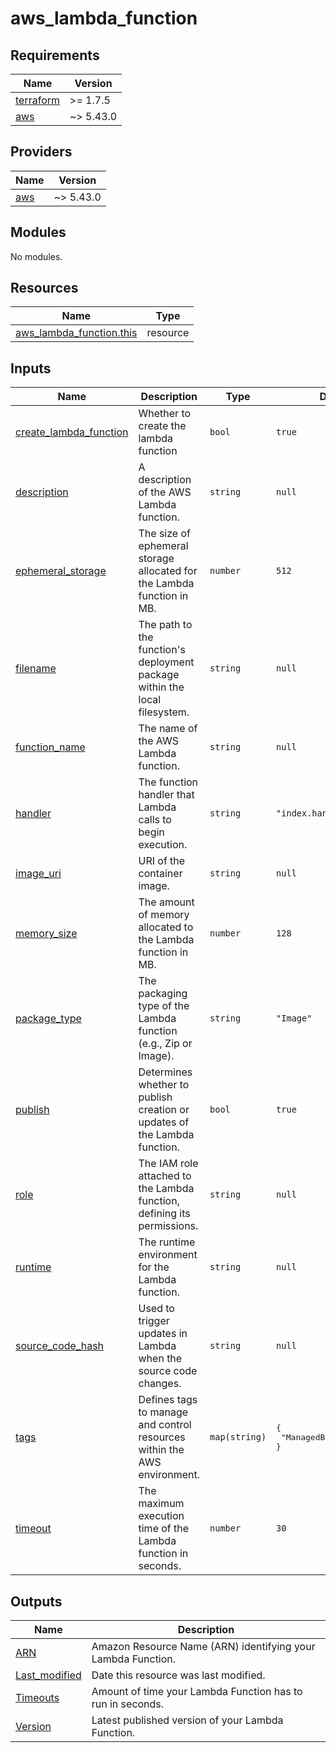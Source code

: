 # aws_lambda_function

<!-- BEGINNING OF PRE-COMMIT-TERRAFORM DOCS HOOK -->
## Requirements

| Name | Version |
|------|---------|
| <a name="requirement_terraform"></a> [terraform](#requirement\_terraform) | >= 1.7.5 |
| <a name="requirement_aws"></a> [aws](#requirement\_aws) | ~> 5.43.0 |

## Providers

| Name | Version |
|------|---------|
| <a name="provider_aws"></a> [aws](#provider\_aws) | ~> 5.43.0 |

## Modules

No modules.

## Resources

| Name | Type |
|------|------|
| [aws_lambda_function.this](https://registry.terraform.io/providers/hashicorp/aws/latest/docs/resources/lambda_function) | resource |

## Inputs

| Name | Description | Type | Default | Required |
|------|-------------|------|---------|:--------:|
| <a name="input_create_lambda_function"></a> [create\_lambda\_function](#input\_create\_lambda\_function) | Whether to create the lambda function | `bool` | `true` | no |
| <a name="input_description"></a> [description](#input\_description) | A description of the AWS Lambda function. | `string` | `null` | no |
| <a name="input_ephemeral_storage"></a> [ephemeral\_storage](#input\_ephemeral\_storage) | The size of ephemeral storage allocated for the Lambda function in MB. | `number` | `512` | no |
| <a name="input_filename"></a> [filename](#input\_filename) | The path to the function's deployment package within the local filesystem. | `string` | `null` | no |
| <a name="input_function_name"></a> [function\_name](#input\_function\_name) | The name of the AWS Lambda function. | `string` | `null` | no |
| <a name="input_handler"></a> [handler](#input\_handler) | The function handler that Lambda calls to begin execution. | `string` | `"index.handler"` | no |
| <a name="input_image_uri"></a> [image\_uri](#input\_image\_uri) | URI of the container image. | `string` | `null` | no |
| <a name="input_memory_size"></a> [memory\_size](#input\_memory\_size) | The amount of memory allocated to the Lambda function in MB. | `number` | `128` | no |
| <a name="input_package_type"></a> [package\_type](#input\_package\_type) | The packaging type of the Lambda function (e.g., Zip or Image). | `string` | `"Image"` | no |
| <a name="input_publish"></a> [publish](#input\_publish) | Determines whether to publish creation or updates of the Lambda function. | `bool` | `true` | no |
| <a name="input_role"></a> [role](#input\_role) | The IAM role attached to the Lambda function, defining its permissions. | `string` | `null` | no |
| <a name="input_runtime"></a> [runtime](#input\_runtime) | The runtime environment for the Lambda function. | `string` | `null` | no |
| <a name="input_source_code_hash"></a> [source\_code\_hash](#input\_source\_code\_hash) | Used to trigger updates in Lambda when the source code changes. | `string` | `null` | no |
| <a name="input_tags"></a> [tags](#input\_tags) | Defines tags to manage and control resources within the AWS environment. | `map(string)` | <pre>{<br>  "ManagedBy": "Terraform"<br>}</pre> | no |
| <a name="input_timeout"></a> [timeout](#input\_timeout) | The maximum execution time of the Lambda function in seconds. | `number` | `30` | no |

## Outputs

| Name | Description |
|------|-------------|
| <a name="output_ARN"></a> [ARN](#output\_ARN) | Amazon Resource Name (ARN) identifying your Lambda Function. |
| <a name="output_Last_modified"></a> [Last\_modified](#output\_Last\_modified) | Date this resource was last modified. |
| <a name="output_Timeouts"></a> [Timeouts](#output\_Timeouts) | Amount of time your Lambda Function has to run in seconds. |
| <a name="output_Version"></a> [Version](#output\_Version) | Latest published version of your Lambda Function. |
<!-- END OF PRE-COMMIT-TERRAFORM DOCS HOOK -->


